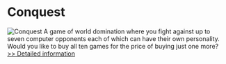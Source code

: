 # Conquest
![Conquest](https://mycommerce.akamaized.net/api/pimages/P300944052/BIG/300944052.JPG)
A game of world domination where you fight against up to seven computer opponents each of which can have their own personality.
Would you like to buy all ten games for the price of buying just one more?
[>> Detailed information](https://secure.shareit.com/shareit/product.html?productid=300944052&affiliateid=200057808)